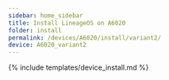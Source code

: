 ```yaml
---
sidebar: home_sidebar
title: Install LineageOS on A6020
folder: install
permalink: /devices/A6020/install/variant2/
device: A6020_variant2
---
```

{% include templates/device_install.md %}
